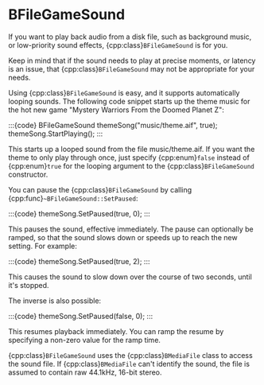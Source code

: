 # BFileGameSound

If you want to play back audio from a disk file, such as background music,
or low-priority sound effects, {cpp:class}`BFileGameSound` is for you.

Keep in mind that if the sound needs to play at precise moments, or
latency is an issue, that {cpp:class}`BFileGameSound` may not be
appropriate for your needs.

Using {cpp:class}`BFileGameSound` is easy, and it supports automatically
looping sounds. The following code snippet starts up the theme music for
the hot new game "Mystery Warriors From the Doomed Planet Z":

:::{code}
BFileGameSound themeSong("music/theme.aif", true);
themeSong.StartPlaying();
:::

This starts up a looped sound from the file music/theme.aif. If you want
the theme to only play through once, just specify {cpp:enum}`false` instead
of {cpp:enum}`true` for the looping argument to the
{cpp:class}`BFileGameSound` constructor.

You can pause the {cpp:class}`BFileGameSound` by calling
{cpp:func}`~BFileGameSound::SetPaused`:

:::{code}
themeSong.SetPaused(true, 0);
:::

This pauses the sound, effective immediately. The pause can optionally be
ramped, so that the sound slows down or speeds up to reach the new setting.
For example:

:::{code}
themeSong.SetPaused(true, 2);
:::

This causes the sound to slow down over the course of two seconds, until
it's stopped.

The inverse is also possible:

:::{code}
themeSong.SetPaused(false, 0);
:::

This resumes playback immediately. You can ramp the resume by specifying a
non-zero value for the ramp time.

{cpp:class}`BFileGameSound` uses the {cpp:class}`BMediaFile` class to
access the sound file. If {cpp:class}`BMediaFile` can't identify the sound,
the file is assumed to contain raw 44.1kHz, 16-bit stereo.
